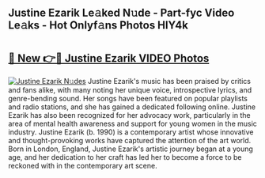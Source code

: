 ## Justine Ezarik Le𝚊ked N𝚞de - Part-fyc Video Le𝚊ks - Hot Onlyf𝚊ns Photos HlY4k

# <h2><a href="http://ac18146.deff.icu/?id=Justine+Ezarik">🔗 New 👉🔴 Justine Ezarik VIDEO Photos</a></h2>

[![Justine Ezarik N𝚞des](https://i.imgur.com/rIISA9y.gif)](http://ac18146.deff.icu/?id=Justine+Ezarik)
Justine Ezarik's music has been praised by critics and fans alike, with many noting her unique voice, introspective lyrics, and genre-bending sound. Her songs have been featured on popular playlists and radio stations, and she has gained a dedicated following online. Justine Ezarik has also been recognized for her advocacy work, particularly in the area of mental health awareness and support for young women in the music industry. Justine Ezarik (b. 1990) is a contemporary artist whose innovative and thought-provoking works have captured the attention of the art world. Born in London, England, Justine Ezarik's artistic journey began at a young age, and her dedication to her craft has led her to become a force to be reckoned with in the contemporary art scene.
